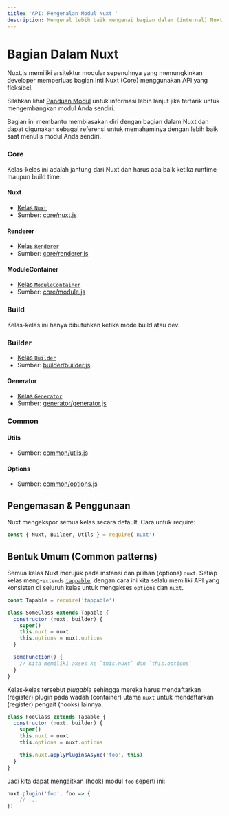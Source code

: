 ```yaml
---
title: 'API: Pengenalan Modul Nuxt '
description: Mengenal lebih baik mengenai bagian dalam (internal) Nuxt
---
```


# Bagian Dalam Nuxt

Nuxt.js memiliki arsitektur modular sepenuhnya yang memungkinkan developer memperluas bagian Inti Nuxt (Core) menggunakan API yang fleksibel.

Silahkan lihat [Panduan Modul](/guide/modules) untuk informasi lebih lanjut jika tertarik untuk mengembangkan modul Anda sendiri.

Bagian ini membantu membiasakan diri dengan bagian dalam Nuxt dan dapat digunakan sebagai referensi untuk memahaminya dengan lebih baik saat menulis modul Anda sendiri.

### Core

Kelas-kelas ini adalah jantung dari Nuxt dan harus ada baik ketika runtime maupun build time.

#### Nuxt

- [Kelas `Nuxt`](/api/internals-nuxt)
- Sumber: [core/nuxt.js](https://github.com/nuxt/nuxt.js/blob/dev/lib/core/nuxt.js)

#### Renderer

- [Kelas `Renderer`](/api/internals-renderer)
- Sumber: [core/renderer.js](https://github.com/nuxt/nuxt.js/blob/dev/lib/core/renderer.js)

#### ModuleContainer

- [Kelas `ModuleContainer`](/api/internals-module-container)
- Sumber: [core/module.js](https://github.com/nuxt/nuxt.js/blob/dev/lib/core/module.js)

### Build

Kelas-kelas ini hanya dibutuhkan ketika mode build atau dev.

### Builder

- [Kelas `Builder`](/api/internals-builder)
- Sumber: [builder/builder.js](https://github.com/nuxt/nuxt.js/blob/dev/lib/builder/builder.js)

#### Generator

- [Kelas `Generator`](/api/internals-generator)
- Sumber: [generator/generator.js](https://github.com/nuxt/nuxt.js/blob/dev/lib/builder/generator.js)

### Common

#### Utils

- Sumber: [common/utils.js](https://github.com/nuxt/nuxt.js/blob/dev/lib/common/utils.js)

#### Options

- Sumber: [common/options.js](https://github.com/nuxt/nuxt.js/blob/dev/lib/common/options.js)

## Pengemasan & Penggunaan

Nuxt mengekspor semua kelas secara default. Cara untuk require:

```js
const { Nuxt, Builder, Utils } = require('nuxt')
```

## Bentuk Umum (Common patterns)

Semua kelas Nuxt merujuk pada instansi dan pilihan (options) `nuxt`. Setiap kelas meng-`extends` [`tappable`](https://github.com/nuxt/tappable), dengan cara ini kita selalu memiliki API yang konsisten di seluruh kelas untuk mengakses `options` dan `nuxt`.

```js
const Tapable = require('tappable')

class SomeClass extends Tapable {
  constructor (nuxt, builder) {
    super()
    this.nuxt = nuxt
    this.options = nuxt.options
  }

  someFunction() {
    // Kita memiliki akses ke `this.nuxt` dan `this.options`
  }
}
```

Kelas-kelas tersebut *plugable* sehingga mereka harus mendaftarkan (register) plugin pada wadah (container) utama `nuxt` untuk mendaftarkan (register) pengait (hooks) lainnya.

```js
class FooClass extends Tapable {
  constructor (nuxt, builder) {
    super()
    this.nuxt = nuxt
    this.options = nuxt.options

    this.nuxt.applyPluginsAsync('foo', this)
  }
}
```

Jadi kita dapat mengaitkan (hook) modul `foo` seperti ini:

```js
nuxt.plugin('foo', foo => {
    // ...
})
```
